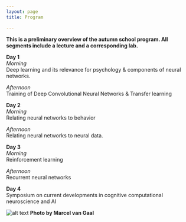```yaml
---
layout: page
title: Program

---
```



**This is a preliminary overview of the autumn school program. All segments include a lecture and a corresponding lab.**

**Day 1**  
*Morning*  
Deep learning and its relevance for psychology & components of neural networks. 

*Afternoon*  
Training of Deep Convolutional Neural Networks & Transfer learning

**Day 2**  
*Morning*  
Relating neural networks to behavior

*Afternoon*  
Relating neural networks to neural data.

**Day 3**  
*Morning*  
Reinforcement learning 

*Afternoon*  
Recurrent neural networks 

**Day 4**  
Symposium on current developments in cognitive computational neuroscience and AI

![alt text](/imgs/125212-gebouw-Bushuis-fotoMarcelVanGaalen-DSC_2978.jpg)
**Photo by Marcel van Gaal**
